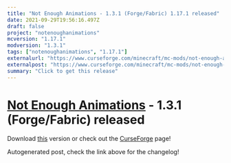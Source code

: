 ```yaml
---
title: "Not Enough Animations - 1.3.1 (Forge/Fabric) 1.17.1 released"
date: 2021-09-29T19:56:16.497Z
draft: false
project: "notenoughanimations"
mcversion: "1.17.1"
modversion: "1.3.1"
tags: ["notenoughanimations", "1.17.1"]
externalurl: "https://www.curseforge.com/minecraft/mc-mods/not-enough-animations/files/3476645"
externalpost: "https://www.curseforge.com/minecraft/mc-mods/not-enough-animations/files/3476645"
summary: "Click to get this release"
---
```

# [Not Enough Animations](/project/notenoughanimations) - 1.3.1 (Forge/Fabric) released
Download [this](https://www.curseforge.com/minecraft/mc-mods/not-enough-animations/files/3476645) version or check out the [CurseForge](https://www.curseforge.com/minecraft/mc-mods/not-enough-animations) page!

Autogenerated post, check the link above for the changelog!
